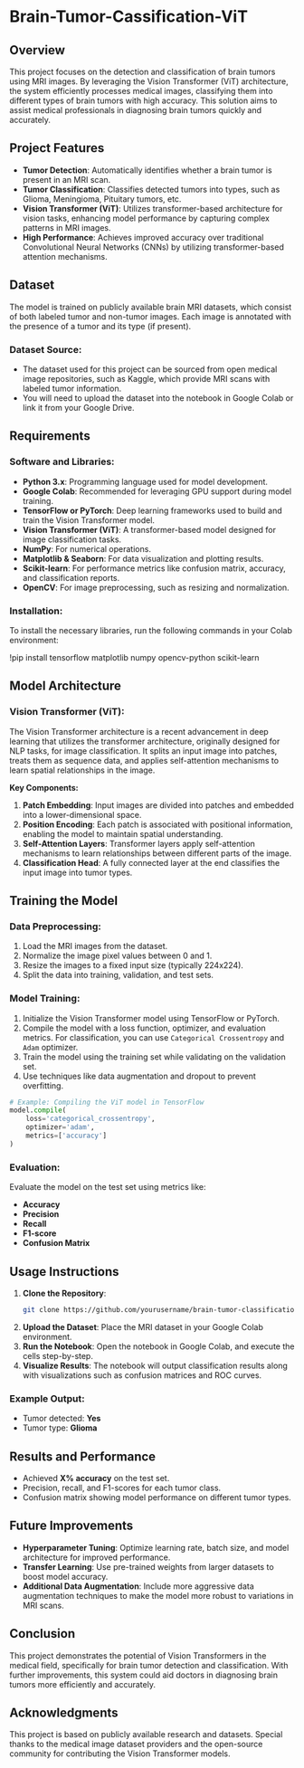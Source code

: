 # Brain-Tumor-Cassification-ViT

## Overview
This project focuses on the detection and classification of brain tumors using MRI images. By leveraging the Vision Transformer (ViT) architecture, the system efficiently processes medical images, classifying them into different types of brain tumors with high accuracy. This solution aims to assist medical professionals in diagnosing brain tumors quickly and accurately.

## Project Features
- **Tumor Detection**: Automatically identifies whether a brain tumor is present in an MRI scan.
- **Tumor Classification**: Classifies detected tumors into types, such as Glioma, Meningioma, Pituitary tumors, etc.
- **Vision Transformer (ViT)**: Utilizes transformer-based architecture for vision tasks, enhancing model performance by capturing complex patterns in MRI images.
- **High Performance**: Achieves improved accuracy over traditional Convolutional Neural Networks (CNNs) by utilizing transformer-based attention mechanisms.

## Dataset
The model is trained on publicly available brain MRI datasets, which consist of both labeled tumor and non-tumor images. Each image is annotated with the presence of a tumor and its type (if present).

### Dataset Source:
- The dataset used for this project can be sourced from open medical image repositories, such as Kaggle, which provide MRI scans with labeled tumor information.
- You will need to upload the dataset into the notebook in Google Colab or link it from your Google Drive.

## Requirements

### Software and Libraries:
- **Python 3.x**: Programming language used for model development.
- **Google Colab**: Recommended for leveraging GPU support during model training.
- **TensorFlow or PyTorch**: Deep learning frameworks used to build and train the Vision Transformer model.
- **Vision Transformer (ViT)**: A transformer-based model designed for image classification tasks.
- **NumPy**: For numerical operations.
- **Matplotlib & Seaborn**: For data visualization and plotting results.
- **Scikit-learn**: For performance metrics like confusion matrix, accuracy, and classification reports.
- **OpenCV**: For image preprocessing, such as resizing and normalization.

### Installation:
To install the necessary libraries, run the following commands in your Colab environment:

!pip install tensorflow matplotlib numpy opencv-python scikit-learn

## Model Architecture

### Vision Transformer (ViT):
The Vision Transformer architecture is a recent advancement in deep learning that utilizes the transformer architecture, originally designed for NLP tasks, for image classification. It splits an input image into patches, treats them as sequence data, and applies self-attention mechanisms to learn spatial relationships in the image.

**Key Components:**
1. **Patch Embedding**: Input images are divided into patches and embedded into a lower-dimensional space.
2. **Position Encoding**: Each patch is associated with positional information, enabling the model to maintain spatial understanding.
3. **Self-Attention Layers**: Transformer layers apply self-attention mechanisms to learn relationships between different parts of the image.
4. **Classification Head**: A fully connected layer at the end classifies the input image into tumor types.

## Training the Model

### Data Preprocessing:
1. Load the MRI images from the dataset.
2. Normalize the image pixel values between 0 and 1.
3. Resize the images to a fixed input size (typically 224x224).
4. Split the data into training, validation, and test sets.

### Model Training:
1. Initialize the Vision Transformer model using TensorFlow or PyTorch.
2. Compile the model with a loss function, optimizer, and evaluation metrics. For classification, you can use `Categorical Crossentropy` and `Adam` optimizer.
3. Train the model using the training set while validating on the validation set.
4. Use techniques like data augmentation and dropout to prevent overfitting.

```python
# Example: Compiling the ViT model in TensorFlow
model.compile(
    loss='categorical_crossentropy',
    optimizer='adam',
    metrics=['accuracy']
)
```

### Evaluation:
Evaluate the model on the test set using metrics like:
- **Accuracy**
- **Precision**
- **Recall**
- **F1-score**
- **Confusion Matrix**

## Usage Instructions

1. **Clone the Repository**:
   ```bash
   git clone https://github.com/yourusername/brain-tumor-classification.git
   ```
2. **Upload the Dataset**: Place the MRI dataset in your Google Colab environment.
3. **Run the Notebook**: Open the notebook in Google Colab, and execute the cells step-by-step.
4. **Visualize Results**: The notebook will output classification results along with visualizations such as confusion matrices and ROC curves.

### Example Output:
- Tumor detected: **Yes**
- Tumor type: **Glioma**

## Results and Performance
- Achieved **X% accuracy** on the test set.
- Precision, recall, and F1-scores for each tumor class.
- Confusion matrix showing model performance on different tumor types.

## Future Improvements
- **Hyperparameter Tuning**: Optimize learning rate, batch size, and model architecture for improved performance.
- **Transfer Learning**: Use pre-trained weights from larger datasets to boost model accuracy.
- **Additional Data Augmentation**: Include more aggressive data augmentation techniques to make the model more robust to variations in MRI scans.

## Conclusion
This project demonstrates the potential of Vision Transformers in the medical field, specifically for brain tumor detection and classification. With further improvements, this system could aid doctors in diagnosing brain tumors more efficiently and accurately.

## Acknowledgments
This project is based on publicly available research and datasets. Special thanks to the medical image dataset providers and the open-source community for contributing the Vision Transformer models.
```

